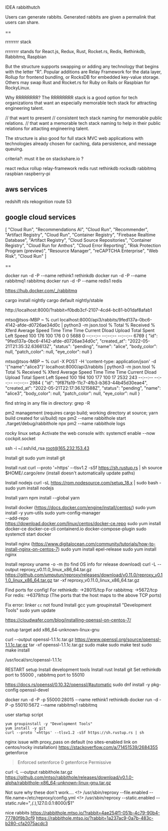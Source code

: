 IDEA rabbithutch

Users can generate rabbits. Generated rabbits are given a permalink that users can share.

==

rrrrrrrr stack

rrrrrrrr stands for React.js, Redux, Rust, Rocket.rs, Redis, Rethinkdb, Rabbitmq, Raspbian

But the structure supports swapping or adding any technology that begins with the letter "R".
Popular additions are Relay Framework for the data layer, Rollup for frontend bundling, or RocksDB for embedded key-value storage.
Others may swap Rust and Rocket.rs for Ruby on Rails or Raspbian for RockyLinux.

Why RRRRRRRR?
The RRRRRRRR stack is a good option for tech organizations that want an
especially memorable tech stack for attracting engineering talent.

// that want to present
// consistent tech stack naming for memorable public relations.
// that want a memorable tech stack naming to help in their public relations for attacting engineering talent.

The structure is also good for full stack MVC web applications with technologies
already chosen for caching, data persistence, and message queuing.

criteria?: must it be on stackshare.io ?

react
redux
rollup
relay-framework
redis
rust
rethinkdb
rocksdb
rabbitmq
raspbian
raspberry-pi

## aws services
redshift
rds
rekognition
route 53

## google cloud services
[
  "Cloud Run",
  "Recommendations AI",
  "Cloud Run",
  "Recommender",
  "Artifact Registry",
  "Cloud Run",
  "Container Registry",
  "Firebase Realtime Database",
  "Artifact Registry",
  "Cloud Source Repositories",
  "Container Registry",
  "Cloud Run for Anthos",
  "Cloud Error Reporting",
  "Risk Protection Program (preview)",
  "Resource Manager",
  "reCAPTCHA Enterprise",
  "Web Risk",
  "Cloud Run"
]

==

docker run -d -P --name rethink1 rethinkdb
docker run -d -P --name rabbitmq1 rabbitmq
docker run -d -P --name redis1 redis

https://hub.docker.com/_/rabbitmq

cargo install nightly
cargo default nightly/stable

http://localhost:8000/?rabbit=f0bdb3cf-2107-4cd4-bc81-b01daf8afab1

mtso@tsos-MBP ~ % curl localhost:8000/api3/rabbits/9fed137a-0bc6-4142-afde-d0726ae34d0c | python3 -m json.tool
  % Total    % Received % Xferd  Average Speed   Time    Time     Time  Current
                                 Dload  Upload   Total   Spent    Left  Speed
100   176  100   176    0     0   5688      0 --:--:-- --:--:-- --:--:--  6769
{
    "id": "9fed137a-0bc6-4142-afde-d0726ae34d0c",
    "created_at": "2022-05-21T21:35:32.636613Z",
    "status": "pending",
    "name": "alice",
    "body_color": null,
    "patch_color": null,
    "eye_color": null
}

mtso@tsos-MBP ~ % curl -X POST -H 'content-type: application/json' -d '{"name":"alice3"}' localhost:8000/api3/rabbits | python3 -m json.tool
  % Total    % Received % Xferd  Average Speed   Time    Time     Time  Current
                                 Dload  Upload   Total   Spent    Left  Speed
100   194  100   177  100    17   2532    243 --:--:-- --:--:-- --:--:--  2984
{
    "id": "9f87fa19-11c7-4fb3-b363-44b45d30eae4",
    "created_at": "2022-05-21T22:17:36.121588Z",
    "status": "pending",
    "name": "alice3",
    "body_color": null,
    "patch_color": null,
    "eye_color": null
}

find string in any file in directory:
grep -R <needle> <directory>

pm2 management
(requires cargo build; working directory at source; yarn build created for ui/build)
npx pm2 --name rabbithole start ./target/debug/rabbithole
npx pm2 --name rabbithole logs

rocky linux setup
Activate the web console with: systemctl enable --now cockpit.socket

ssh -i ~/.ssh/id_rsa root@165.232.153.43

Install git
sudo yum install git

Install rust
curl --proto '=https' --tlsv1.2 -sSf https://sh.rustup.rs | sh
source $HOME/.cargo/env
(install doesn't automatically update paths)

Install nodejs
curl -sL https://rpm.nodesource.com/setup_18.x | sudo bash -
sudo yum install nodejs

Install yarn
npm install --global yarn

Install docker (https://docs.docker.com/engine/install/centos/)
sudo yum install -y yum-utils
sudo yum-config-manager \
    --add-repo \
    https://download.docker.com/linux/centos/docker-ce.repo
sudo yum install docker-ce docker-ce-cli containerd.io docker-compose-plugin
sudo systemctl start docker

Install nginx (https://www.digitalocean.com/community/tutorials/how-to-install-nginx-on-centos-7)
sudo yum install epel-release
sudo yum install nginx

Install reproxy
uname -o -m (to find OS info for release download)
curl -L --output reproxy_v0.11.0_linux_x86_64.tar.gz https://github.com/umputun/reproxy/releases/download/v0.11.0/reproxy_v0.11.0_linux_x86_64.tar.gz
tar -xf reproxy_v0.11.0_linux_x86_64.tar.gz

Find ports for config!
For rethinkdb: ->28015/tcp
For rabbitmq: ->5672/tcp
For redis: ->6379/tcp
(The ports that the host maps to the above TCP ports)

Fix error: linker `cc` not found
Install gcc
yum groupinstall "Development Tools"
sudo yum update

https://cloudwafer.com/blog/installing-openssl-on-centos-7/

rustup target add x86_64-unknown-linux-gnu

curl --output openssl-1.1.1c.tar.gz https://www.openssl.org/source/openssl-1.1.1c.tar.gz
tar -xf openssl-1.1.1c.tar.gz
sudo make
sudo make test
sudo make install

/usr/local/src/openssl-1.1.1c


RESTART setup
Install development tools
Install rust
Install git
Set rethinkdb port to 55000 , rabbitmq port to 55010

https://docs.rs/openssl/0.10.32/openssl/#automatic
sudo dnf install -y pkg-config openssl-devel

docker run -d -P -p 55000:28015 --name rethink1 rethinkdb
docker run -d -P -p 55010:5672 --name rabbitmq1 rabbitmq


user startup script
```
yum groupinstall -y "Development Tools"
yum install -y git
curl --proto '=https' --tlsv1.2 -sSf https://sh.rustup.rs | sh
```

nginx issue with proxy_pass on default (no sites-enabled link on centos/rocky installation)
https://stackoverflow.com/a/71451539/2684355
getenforce
> Enforced
setenforce 0
getenforce
> Permissive

curl -L --output rabbithole.tar.gz https://github.com/mtso/rabbithole/releases/download/v0.1.0-alpha/rabbithole-x86_64-unknown-linux-gnu.tar.gz


Not sure why these don't work....
<!> /usr/sbin/reproxy --file.enabled --file.name=/etc/reproxy/config.yml
<!> /usr/sbin/reproxy --static.enabled --static.rule="*,(.*),127.0.0.1:8000/$1"

nice rabbits
https://rabbithole.mtso.io/?rabbit=4ae254f1-051b-4c79-90b4-77780f9b3cf9
https://rabbithole.mtso.io/?rabbit=1a237ac9-0a7b-483c-b280-cfa2075acdc3

